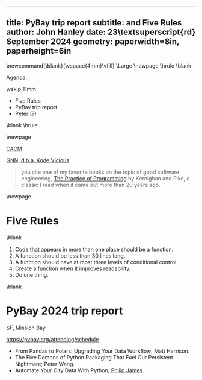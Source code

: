 
---
title: PyBay trip report
subtitle: and Five Rules
author: John Hanley
date: 23\textsuperscript{rd} September 2024
geometry: paperwidth=8in, paperheight=6in
---
[//]: # ( Copyright 2024 John Hanley. MIT Licensed. )

\newcommand{\blank}{\vspace{4mm}\vfill}
\Large
\newpage
\hrule
\blank

Agenda:

\vskip 11mm

- Five Rules
- PyBay trip report
- Peter (?)

\blank
\hrule

\newpage

[CACM](https://dl.acm.org/toc/cacm/2024/67/8)

[GNN, d.b.a. Kode Vicious](https://dl.acm.org/doi/10.1145/3665518)

> you cite one of my favorite books on the topic of good software engineering,
> [The Practice of Programming](https://en.wikipedia.org/wiki/The_Practice_of_Programming)
> by Kernighan and Pike, a classic I read when it came out more than 20 years ago.


\newpage
# Five Rules

\blank

1. Code that appears in more than one place should be a function.
2. A function should be less than 30 lines long.
3. A function should have at most three levels of conditional control.
4. Create a function when it improves readability.
5. Do one thing.

\blank

# PyBay 2024 trip report

SF, Mission Bay

https://pybay.org/attending/schedule

- From Pandas to Polars: Upgrading Your Data Workflow; Matt Harrison.
- The Five Demons of Python Packaging That Fuel Our Persistent Nightmare; Peter Wang.
- Automate Your City Data With Python; [Philip James](https://www.youtube.com/watch?v=MtWzNnZvQ6w).
